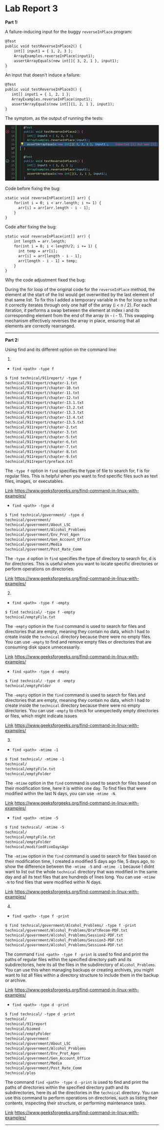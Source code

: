 # Lab Report 3

**Part 1:**

A failure-inducing input for the buggy `reverseInPlace` program:

```
@Test
public void testReverseInPlace2() {
    int[] input1 = { 1, 2, 3 };
    ArrayExamples.reverseInPlace(input1);
    assertArrayEquals(new int[]{ 3, 2, 1 }, input1);
}
```

An input that doesn't induce a failure:

 ```
 @Test 
public void testReverseInPlace3() {
	int[] input1 = { 1, 2, 1 };
	ArrayExamples.reverseInPlace(input1);
	assertArrayEquals(new int[]{1, 2, 1 }, input1);
}
```

 The symptom, as the output of running the tests:

![Image](https://github.com/dacamp20/cse15l-lab-reports/blob/main/Screenshot%202024-02-12%20132011.jpg?raw=true)


 Code before fixing the bug:

```
static void reverseInPlace(int[] arr) {
    for(int i = 0; i < arr.length; i += 1) {
      arr[i] = arr[arr.length - i - 1];
    }
}
```

 Code after fixing the bug:

```
static void reverseInPlace(int[] arr) {
    int length = arr.length;
    for(int i = 0; i < length/2; i += 1) {
      int temp = arr[i];
      arr[i] = arr[length - i - 1];
      arr[length - i - 1] = temp;
    }
}
```

Why the code adjustment fixed the bug:

During the for loop of the original code for the `reverseInPlace` method, the element at the start of the list would get overwritted by the last element of that same list. To fix this I added a temporary variable in the for loop so that it correctly iterates through only one half of the array (i < n / 2). For each iteration, it performs a swap between the element at index i and its corresponding element from the end of the array (n - i - 1). This swapping mechanism effectively reverses the array in place, ensuring that all elements are correctly rearranged.

---

**Part 2:**

Using find and its different option on the command line:

1.

- `find <path> -type f`

```
$ find technical/911report/ -type f
technical/911report/chapter-1.txt
technical/911report/chapter-10.txt
technical/911report/chapter-11.txt
technical/911report/chapter-12.txt
technical/911report/chapter-13.1.txt
technical/911report/chapter-13.2.txt
technical/911report/chapter-13.3.txt
technical/911report/chapter-13.4.txt
technical/911report/chapter-13.5.txt
technical/911report/chapter-2.txt
technical/911report/chapter-3.txt
technical/911report/chapter-5.txt
technical/911report/chapter-6.txt
technical/911report/chapter-7.txt
technical/911report/chapter-8.txt
technical/911report/chapter-9.txt
technical/911report/preface.txt
```

The `-type f` option in `find` specifies the type of file to search for, f is for regular files. This is helpful when you want to find specific files such as text files, images, or executables.

[Link](https://www.geeksforgeeks.org/find-command-in-linux-with-examples/)
https://www.geeksforgeeks.org/find-command-in-linux-with-examples/


- `find <path> -type d`

```
$ find technical/government/ -type d
technical/government/
technical/government/About_LSC
technical/government/Alcohol_Problems
technical/government/Env_Prot_Agen
technical/government/Gen_Account_Office
technical/government/Media
technical/government/Post_Rate_Comm
```
The `-type d` option in `find` specifies the type of directory to search for, d is for directories. This is useful when you want to locate specific directories or perform operations on directories.

[Link](https://www.geeksforgeeks.org/find-command-in-linux-with-examples/)
https://www.geeksforgeeks.org/find-command-in-linux-with-examples/


2.
- `find <path> -type f -empty`
```
$ find technical/ -type f -empty
technical/emptyFile.txt
```
The `-empty` option in the `find` command is used to search for files and directories that are empty, meaning they contain no data, which I had to create inside the `technical` directory because there were no empty files. You can use `-empty` to find and remove empty files or directories that are consuming disk space unnecessarily.

[Link](https://www.geeksforgeeks.org/find-command-in-linux-with-examples/)
https://www.geeksforgeeks.org/find-command-in-linux-with-examples/


- `find <path> -type d -empty`
```
$ find technical/ -type d -empty
technical/emptyFolder
```
The `-empty` option in the `find` command is used to search for files and directories that are empty, meaning they contain no data, which I had to create inside the `technical` directory because there were no empty directories. You can use `-empty` to check for unexpectedly empty directories or files, which might indicate issues 

[Link](https://www.geeksforgeeks.org/find-command-in-linux-with-examples/)
https://www.geeksforgeeks.org/find-command-in-linux-with-examples/


3.
- `find <path> -mtime -1`
```
$ find technical/ -mtime -1
technical/
technical/emptyFile.txt
technical/emptyFolder
```
The `-mtime` option in the `find` command is used to search for files based on their modification time, here it is within one day. To find files that were modified within the last N days, you can use `-mtime -N`. 

[Link](https://www.geeksforgeeks.org/find-command-in-linux-with-examples/)
https://www.geeksforgeeks.org/find-command-in-linux-with-examples/

- `find <path> -mtime -5`
```
$ find technical/ -mtime -5
technical/
technical/emptyFile.txt
technical/emptyFolder
technical/modifiedFiveDaysAgo
```
The `-mtime` option in the `find` command is used to search for files based on their modification time, I created a modified 5 days ago file, 5 days ago, to show the difference between the `-mtime -5` and `-mtime -1` because I didnt want to list out the whole `technical` directory that was modified in the same day and all its text files that are hundreds of lines long. You can use `-mtime -N` to find files that were modified within N days.

[Link](https://www.geeksforgeeks.org/find-command-in-linux-with-examples/)
https://www.geeksforgeeks.org/find-command-in-linux-with-examples/


4.

- `find <path> -type f -print`
```
$ find technical/government/Alcohol_Problems/ -type f -print
technical/government/Alcohol_Problems/DraftRecom-PDF.txt
technical/government/Alcohol_Problems/Session2-PDF.txt
technical/government/Alcohol_Problems/Session3-PDF.txt
technical/government/Alcohol_Problems/Session4-PDF.txt
```
The command `find <path> -type f -print` is used to find and print the paths of regular files within the specified directory path and its subdirectories, here its all the files in the subdirectory of `Alcohol_Problems`. You can use this when managing backups or creating archives, you might want to list all files within a directory structure to include them in the backup or archive.

[Link](https://www.geeksforgeeks.org/find-command-in-linux-with-examples/)
https://www.geeksforgeeks.org/find-command-in-linux-with-examples/

- `find <path> -type d -print`
```
$ find technical/ -type d -print
technical/
technical/911report
technical/biomed
technical/emptyFolder
technical/government
technical/government/About_LSC
technical/government/Alcohol_Problems
technical/government/Env_Prot_Agen
technical/government/Gen_Account_Office
technical/government/Media
technical/government/Post_Rate_Comm
technical/plos
```
The command `find <path> -type d -print` is used to find and print the paths of directories within the specified directory path and its subdirectories, here its all the directories in the `technical` directory. You can use this command to perform operations on directories, such as listing their contents, inspecting their structure, or performing maintenance tasks.

[Link](https://www.geeksforgeeks.org/find-command-in-linux-with-examples/)
https://www.geeksforgeeks.org/find-command-in-linux-with-examples/

---
